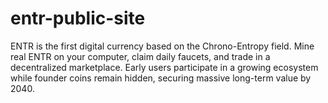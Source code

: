 # entr-public-site
ENTR is the first digital currency based on the Chrono-Entropy field. Mine real ENTR on your computer, claim daily faucets, and trade in a decentralized marketplace. Early users participate in a growing ecosystem while founder coins remain hidden, securing massive long-term value by 2040.
